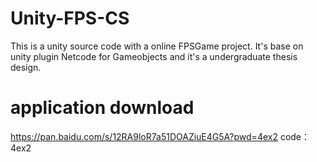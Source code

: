 # Unity-FPS-CS
This is a unity source code with a online FPSGame project. It's base on unity plugin Netcode for Gameobjects and it's a undergraduate thesis design.

# application download
https://pan.baidu.com/s/12RA9loR7a51DOAZiuE4G5A?pwd=4ex2 
code：4ex2
